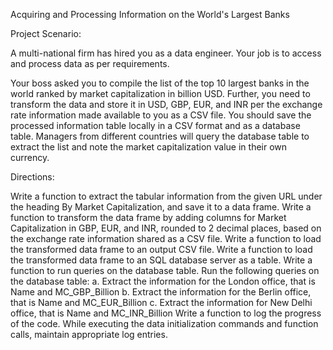 Acquiring and Processing Information on the World's Largest Banks

Project Scenario:

A multi-national firm has hired you as a data engineer. Your job is to access and process data as per requirements.

Your boss asked you to compile the list of the top 10 largest banks in the world ranked by market capitalization in billion USD. Further, you need to transform the data and store it in USD, GBP, EUR, and INR per the exchange rate information made available to you as a CSV file. You should save the processed information table locally in a CSV format and as a database table. Managers from different countries will query the database table to extract the list and note the market capitalization value in their own currency.

Directions:

Write a function to extract the tabular information from the given URL under the heading By Market Capitalization, and save it to a data frame.
Write a function to transform the data frame by adding columns for Market Capitalization in GBP, EUR, and INR, rounded to 2 decimal places, based on the exchange rate information shared as a CSV file.
Write a function to load the transformed data frame to an output CSV file.
Write a function to load the transformed data frame to an SQL database server as a table.
Write a function to run queries on the database table.
Run the following queries on the database table:
a. Extract the information for the London office, that is Name and MC_GBP_Billion
b. Extract the information for the Berlin office, that is Name and MC_EUR_Billion
c. Extract the information for New Delhi office, that is Name and MC_INR_Billion
Write a function to log the progress of the code.
While executing the data initialization commands and function calls, maintain appropriate log entries.
